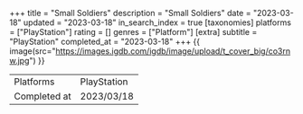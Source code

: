 +++
title = "Small Soldiers"
description = "Small Soldiers"
date = "2023-03-18"
updated = "2023-03-18"
in_search_index = true
[taxonomies]
platforms = ["PlayStation"]
rating = []
genres = ["Platform"]
[extra]
subtitle = "PlayStation"
completed_at = "2023-03-18"
+++
{{ image(src="https://images.igdb.com/igdb/image/upload/t_cover_big/co3rnw.jpg") }}

|              |            |
| ------------ | ---------- |
| Platforms    | PlayStation |
| Completed at | 2023/03/18 |

